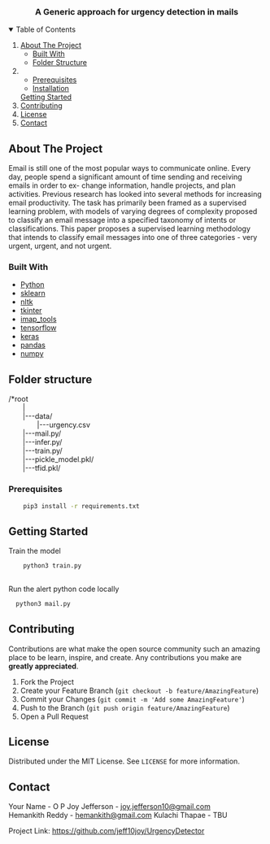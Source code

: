 <!--
*** Thanks for checking out the Best-README-Template. If you have a suggestion
*** that would make this better, please fork the repo and create a pull request
*** or simply open an issue with the tag "enhancement".
*** Thanks again! Now go create something AMAZING! :D
-->



<!-- PROJECT SHIELDS -->
<!--
*** I'm using markdown "reference style" links for readability.
*** Reference links are enclosed in brackets [ ] instead of parentheses ( ).
*** See the bottom of this document for the declaration of the reference variables
*** for contributors-url, forks-url, etc. This is an optional, concise syntax you may use.
*** https://www.markdownguide.org/basic-syntax/#reference-style-links
-->



<!-- PROJECT LOGO -->
<br />


  <h3 align="center">A Generic approach for urgency detection in mails</h3>

  



<!-- TABLE OF CONTENTS -->
<details open="open">
  <summary>Table of Contents</summary>
  <ol>
    <li>
      <a href="#about-the-project">About The Project</a>
      <ul>
        <li><a href="#built-with">Built With</a></li>
        <li><a href="#code structure">Folder Structure</a></li>
      </ul>
    </li>
    <li>
       <ul>
        <li><a href="#prerequisites">Prerequisites</a></li>
        <li><a href="#installation">Installation</a></li>
       </ul>
       <a href="#getting-started">Getting Started</a>
    </li>
    <li><a href="#contributing">Contributing</a></li>
    <li><a href="#license">License</a></li>
    <li><a href="#contact">Contact</a></li>
   
  </ol>
</details>



<!-- ABOUT THE PROJECT -->
## About The Project



Email is still one of the most popular ways to
communicate online. Every day, people spend a significant
amount of time sending and receiving emails in order to ex-
change information, handle projects, and plan activities. Previous
research has looked into several methods for increasing email
productivity. The task has primarily been framed as a supervised
learning problem, with models of varying degrees of complexity
proposed to classify an email message into a specified taxonomy
of intents or classifications. This paper proposes a supervised
learning methodology that intends to classify email messages into
one of three categories - very urgent, urgent, and not urgent.
### Built With

* [Python](https://python.com)
* [sklearn](https://scikit-learn.org/stable/)
* [nltk](https://www.nltk.org/)
* [tkinter](https://docs.python.org/3/library/tkinter.html)
* [imap_tools](https://github.com/ikvk/imap_tools)
* [tensorflow](https://www.tensorflow.org/)
* [keras](https://keras.io/)
* [pandas](https://pandas.pydata.org/)
* [numpy](https://numpy.org/)


## Folder structure
/*root<br/>
      &emsp;&emsp;|<br/>
     &emsp;&emsp;|---data/<br/>
            &emsp;&emsp;&emsp;&emsp;|---urgency.csv<br/>
    &emsp;&emsp;|---mail.py/<br/>
    &emsp;&emsp;|---infer.py/<br/>
    &emsp;&emsp;|---train.py/<br/>
    &emsp;&emsp;|---pickle_model.pkl/<br/>
    &emsp;&emsp;|---tfid.pkl/<br/>

			

      
 





### Prerequisites


  ```sh
      pip3 install -r requirements.txt
  ```





<!-- GETTING STARTED -->
## Getting Started
Train the model
```sh
    python3 train.py
  
  ```

Run the alert python code locally
```sh
  python3 mail.py
  ```




<!-- ROADMAP -->

            



<!-- CONTRIBUTING -->
## Contributing

Contributions are what make the open source community such an amazing place to be learn, inspire, and create. Any contributions you make are **greatly appreciated**.

1. Fork the Project
2. Create your Feature Branch (`git checkout -b feature/AmazingFeature`)
3. Commit your Changes (`git commit -m 'Add some AmazingFeature'`)
4. Push to the Branch (`git push origin feature/AmazingFeature`)
5. Open a Pull Request



<!-- LICENSE -->
## License

Distributed under the MIT License. See `LICENSE` for more information.



<!-- CONTACT -->
## Contact

Your Name - O P Joy Jefferson - joy.jefferson10@gmail.com
</br>
Hemankith Reddy - hemankith@gmail.com
Kulachi Thapae - TBU

Project Link: https://github.com/jeff10joy/UrgencyDetector



<!-- ACKNOWLEDGEMENTS -->





<!-- MARKDOWN LINKS & IMAGES -->
<!-- https://www.markdownguide.org/basic-syntax/#reference-style-links -->



